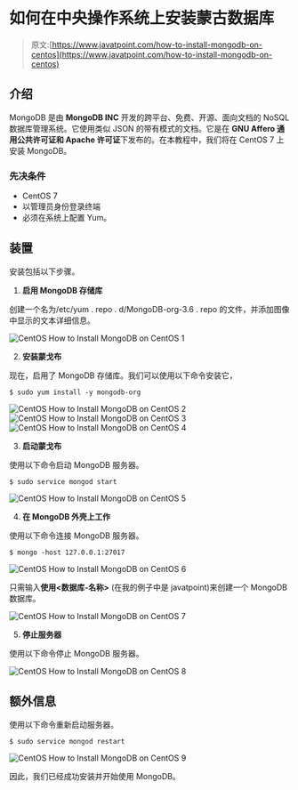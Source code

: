 # 如何在中央操作系统上安装蒙古数据库

> 原文:[https://www.javatpoint.com/how-to-install-mongodb-on-centos](https://www.javatpoint.com/how-to-install-mongodb-on-centos)

## 介绍

MongoDB 是由 **MongoDB INC** 开发的跨平台、免费、开源、面向文档的 NoSQL 数据库管理系统。它使用类似 JSON 的带有模式的文档。它是在 **GNU Affero 通用公共许可证和 Apache 许可证**下发布的。在本教程中，我们将在 CentOS 7 上安装 MongoDB。

### 先决条件

*   CentOS 7
*   以管理员身份登录终端
*   必须在系统上配置 Yum。

## 装置

安装包括以下步骤。

1) **启用 MongoDB 存储库**

创建一个名为/etc/yum . repo . d/MongoDB-org-3.6 . repo 的文件，并添加图像中显示的文本详细信息。

![CentOS How to Install MongoDB on CentOS 1](../Images/00534630f6f36e5183407b0bac6d8550.png)

2) **安装蒙戈布**

现在，启用了 MongoDB 存储库。我们可以使用以下命令安装它，

```
$ sudo yum install -y mongodb-org

```

![CentOS How to Install MongoDB on CentOS 2](../Images/fef5b0a679a401563e77cb0ae5768686.png)
![CentOS How to Install MongoDB on CentOS 3](../Images/9d53762c7725a574f86f8e9e5f2b4a85.png)
![CentOS How to Install MongoDB on CentOS 4](../Images/db3097e6288c5c86394dcc2fe5b9ad35.png)

3) **启动蒙戈布**

使用以下命令启动 MongoDB 服务器。

```
$ sudo service mongod start  

```

![CentOS How to Install MongoDB on CentOS 5](../Images/8f044b4cfe36deca1231f42769a2c504.png)

4) **在 MongoDB 外壳上工作**

使用以下命令连接 MongoDB 服务器。

```
$ mongo -host 127.0.0.1:27017

```

![CentOS How to Install MongoDB on CentOS 6](../Images/70c956e130ec730744caa0be6358a00c.png)

只需输入**使用<数据库-名称>** (在我的例子中是 javatpoint)来创建一个 MongoDB 数据库。

![CentOS How to Install MongoDB on CentOS 7](../Images/2272c5830309380006d74f6528faa2ac.png)

5) **停止服务器**

使用以下命令停止 MongoDB 服务器。

![CentOS How to Install MongoDB on CentOS 8](../Images/0806f078d328dc7678448c4b4f614fb6.png)

## 额外信息

使用以下命令重新启动服务器。

```
$ sudo service mongod restart 

```

![CentOS How to Install MongoDB on CentOS 9](../Images/3b84e2f26e2f731f19ad356ceeb46f56.png)

因此，我们已经成功安装并开始使用 MongoDB。